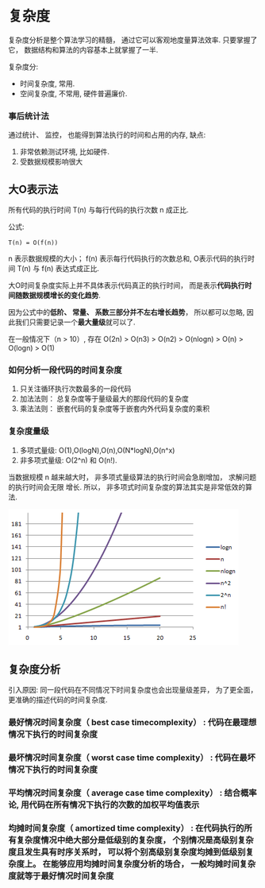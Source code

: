 # 复杂度
复杂度分析是整个算法学习的精髓， 通过它可以客观地度量算法效率. 只要掌握了它， 数据结构和算法的内容基本上就掌握了一半.

复杂度分:
- 时间复杂度, 常用.
- 空间复杂度, 不常用, 硬件普遍廉价.

### 事后统计法
通过统计、 监控， 也能得到算法执行的时间和占用的内存, 缺点:
1. 非常依赖测试环境, 比如硬件.
1. 受数据规模影响很大

## 大O表示法
所有代码的执行时间 T(n) 与每行代码的执行次数 n 成正比.

公式:
```
T(n) = O(f(n))
```
n 表示数据规模的大小； f(n) 表示每行代码执行的次数总和, O表示代码的执行时间 T(n) 与 f(n) 表达式成正比.

大O时间复杂度实际上并不具体表示代码真正的执行时间， 而是表示**代码执行时间随数据规模增长的变化趋势**.

因为公式中的**低阶、 常量、 系数三部分并不左右增长趋势**， 所以都可以忽略, 因此我们只需要记录一个**最大量级**就可以了.

在一般情况下（n > 10）, 存在 O(2n) > O(n3) > O(n2) > O(nlogn) > O(n) > O(logn) > O(1)

### 如何分析一段代码的时间复杂度
1. 只关注循环执行次数最多的一段代码
1. 加法法则： 总复杂度等于量级最大的那段代码的复杂度
1. 乘法法则： 嵌套代码的复杂度等于嵌套内外代码复杂度的乘积

### 复杂度量级
1. 多项式量级: O(1),O(logN),O(n),O(N*logN),O(n^x)
1. 非多项式量级: O(2^n) 和 O(n!).

当数据规模 n 越来越大时， 非多项式量级算法的执行时间会急剧增加， 求解问题的执行时间会无限
增长. 所以， 非多项式时间复杂度的算法其实是非常低效的算法.

![](/misc/img/141025088894028.png)

## 复杂度分析
引入原因: 同一段代码在不同情况下时间复杂度也会出现量级差异， 为了更全面， 更准确的描述代码的时间复杂度.

### 最好情况时间复杂度（ best case timecomplexity） : 代码在最理想情况下执行的时间复杂度
### 最坏情况时间复杂度（ worst case time complexity） : 代码在最坏情况下执行的时间复杂度
### 平均情况时间复杂度（ average case time complexity） : 结合概率论, 用代码在所有情况下执行的次数的加权平均值表示
### 均摊时间复杂度（ amortized time complexity） : 在代码执行的所有复杂度情况中绝大部分是低级别的复杂度， 个别情况是高级别复杂度且发生具有时序关系时， 可以将个别高级别复杂度均摊到低级别复杂度上。 在能够应用均摊时间复杂度分析的场合， 一般均摊时间复杂度就等于最好情况时间复杂度